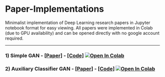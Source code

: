 # Paper-Implementations

Minimalist implementation of Deep Learning research papers in Jupyter notebook format for easy viewing. All papers were implemented in Colab (due to GPU availability) and can be opened directly with no google account required. 

***

### 1) Simple GAN - [__[Paper]__](https://arxiv.org/abs/1406.2661) -  [__[Code]__](https://github.com/Jolloniego/paper-implementations/blob/main/notebooks/GAN.ipynb) [![Open In Colab](https://colab.research.google.com/assets/colab-badge.svg)](https://colab.research.google.com/github/Jolloniego/paper-implementations/blob/main/notebooks/GAN.ipynb)

### 2) Auxiliary Classifier GAN - [__[Paper]__](https://arxiv.org/pdf/1610.09585.pdf) -  [__[Code]__](https://github.com/Jolloniego/paper-implementations/blob/main/notebooks/AC_GAN.ipynb) [![Open In Colab](https://colab.research.google.com/assets/colab-badge.svg)](https://colab.research.google.com/github/Jolloniego/paper-implementations/blob/main/notebooks/AC_GAN.ipynb)

